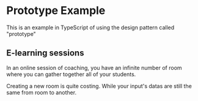 # Prototype Example

This is an example in TypeScript of using the design pattern called "prototype"

## E-learning sessions

In an online session of coaching, you have an infinite number of room where you can gather together all of your students.

Creating a new room is quite costing. While your input's datas are still the same from room to another.